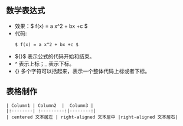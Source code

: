 
##  数学表达式
- 效果：$ f(x) = a x^2 + bx +c $
- 代码:
    ```
    $ f(x) = a x^2 + bx +c $
    ```
- \${}\$ 表示公式的代码开始和结束。
- \^ 表示上标；\_ 表示下标。 
- {} 多个字符可以括起来，表示一个整体代码上标或者下标。

## 表格制作
```
| Column1 | Column2  |	Column3 |
|:--------| :---------:|--------:|
| centered 文本居左 | right-aligned 文本居中 |right-aligned 文本居右|
```
